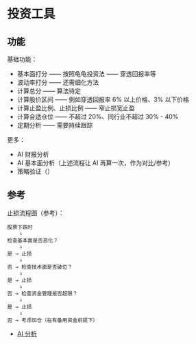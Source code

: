 # 投资工具

## 功能

基础功能：

- 基本面打分 —— 按照龟龟投资法 —— 穿透回报率等
- 波动率打分 —— 还需细化方法
- 计算总分 —— 算法待定
- 计算股价区间 —— 例如穿透回报率 6% 以上价格、3% 以下价格
- 计算止盈比例、止损比例 —— 窄止损宽止盈
- 计算合适仓位 —— 不超过 20%、同行业不超过 30% - 40%
- 定期分析 —— 需要持续跟踪

更多：

- AI 财报分析
- AI 基本面分析（上述流程让 AI 再算一次，作为对比/参考）
- 策略验证（）

## 参考

止损流程图（参考）：

```
股票下跌时
    ↓
检查基本面是否恶化？
    ↓
是 → 止损
    ↓
否 → 检查技术面是否破位？
    ↓
是 → 止损
    ↓
否 → 检查资金管理是否超限？
    ↓
是 → 止损
    ↓
否 → 考虑加仓（在有备用资金前提下）
```

- [AI 分析](./参考-AI.md)
